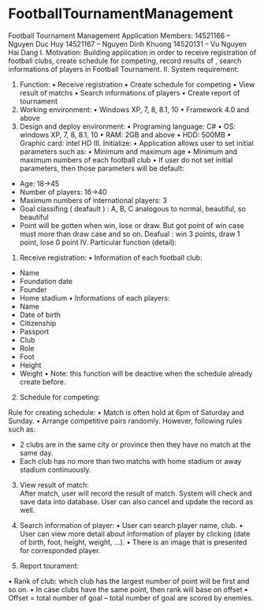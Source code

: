 # FootballTournamentManagement
Football Tournament Management Application
Members:
14521166 – Nguyen Duc Huy
14521167 – Nguyen Dinh Khuong
14520131 – Vu Nguyen Hai Dang
I. Motivation: 
Building application in order to receive registration of football clubs, create schedule for competing, record results of , search informations of players in Football Tournament.
II. System requirement:
1. Function:
•	Receive registration
•	Create schedule for competing
•	View result of matchs
•	Search informations of players
•	Create report of tournament
2. Working environment:
•	Windows XP, 7, 8, 8.1, 10
•	Framework 4.0 and above
3. Design and deploy environment:
•	Programing language: C#
•	OS: windows XP, 7, 8, 8.1, 10
•	RAM: 2GB and above
•	HDD: 500MB
•	Graphic card: intel HD
III. Initialize:
•	Application allows user to set initial parameters such as:
•	Minimum and maximum age
•	Minimum and maximum numbers of each football club
•	If user do not set initial parameters, then those parameters will be default:
-	Age: 18->45
-	Number of players: 16->40
-	Maximum numbers of international players: 3
-	Goal classifing ( deafault ) : A, B, C analogous to normal, beautiful, so beautiful
-	Point will be gotten when win, lose or draw. But got point of win case must more than draw case and so on. Deafual : win 3 points, draw 1 point, lose 0 point
IV. Particular function (detail):
1. Receive registration:
•	Information of each football club:
-	Name
-	Foundation date
-	Founder
-	Home stadium
•	Informations of each players:
-	Name
-	Date of birth
-	Citizenship
-	Passport
-	Club
-	Role
-	Foot
-	Height
-	Weight
•	Note: this function will be deactive when the schedule already create before.
2. Schedule for competing:		

Rule for creating schedule:
•	Match is often hold at 6pm of Saturday and Sunday.
•	Arrange competitive pairs randomly. However, following rules such as:
-	2 clubs are in the same city or province then they have no match at the same day.
-	Each club has no more than two matchs with home stadium or away stadium continuously.
3. View result of match:			
After match, user will record the result of match. System will check and save data into database. User can also cancel and update the record as well.
4. Search information of player:
•	User can search player name, club.
•	User can view more detail about information of player by clicking (date of birth, foot, height, weight, …).
•	There is an image that is presented for corresponded player.

5. Report tourament:
			
•	Rank of club: which club has the largest number of point will be first and so on.
•	In case clubs have the same point, then rank will base on offset
•	Offset = total number of goal – total number of goal are scored by enemies.


